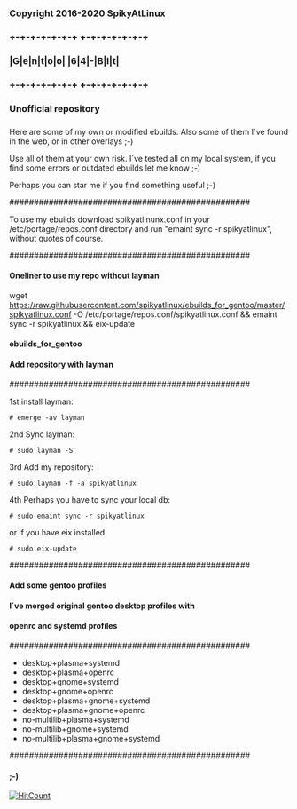 ###
### Copyright 2016-2020 SpikyAtLinux
### +-+-+-+-+-+-+ +-+-+-+-+-+-+
### |G|e|n|t|o|o| |6|4|-|B|i|t|
### +-+-+-+-+-+-+ +-+-+-+-+-+-+
### Unofficial repository
###

Here are some of my own or modified ebuilds.
Also some of them I´ve found in the web, or
in other overlays ;-)

Use all of them at your own risk. I´ve tested all
on my local system, if you find some errors or
outdated ebuilds let me know ;-)

Perhaps you can star me if you find something
useful ;-)

#################################################

To use my ebuilds download spikyatlinunx.conf
in your /etc/portage/repos.conf directory
and run "emaint sync -r spikyatlinux",
without quotes of course.

#################################################

#### Oneliner to use my repo without layman

wget https://raw.githubusercontent.com/spikyatlinux/ebuilds_for_gentoo/master/spikyatlinux.conf -O /etc/portage/repos.conf/spikyatlinux.conf && emaint sync -r spikyatlinux && eix-update

#### ebuilds_for_gentoo


#### Add repository with layman
#################################################

1st install layman:

    # emerge -av layman

2nd Sync layman:

    # sudo layman -S

3rd Add my repository:

    # sudo layman -f -a spikyatlinux

4th Perhaps you have to sync your local db:
    
    # sudo emaint sync -r spikyatlinux

or if you have eix installed

    # sudo eix-update

#################################################

#### Add some gentoo profiles
#### I´ve merged original gentoo desktop profiles with
#### openrc and systemd profiles

#################################################

- desktop+plasma+systemd
- desktop+plasma+openrc
- desktop+gnome+systemd
- desktop+gnome+openrc
- desktop+plasma+gnome+systemd
- desktop+plasma+gnome+openrc
- no-multilib+plasma+systemd
- no-multilib+gnome+systemd
- no-multilib+plasma+gnome+systemd

#################################################

#### ;-)

[![HitCount](http://hits.dwyl.io/spikyatlinux/ebuilds_for_gentoo.svg)](http://hits.dwyl.io/spikyatlinux/ebuilds_for_gentoo)
